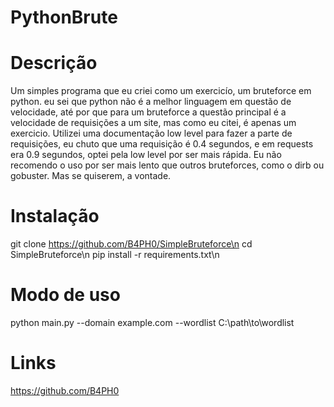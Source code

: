 # PythonBrute

# Descrição
  Um simples programa que eu criei como um exercicío, um bruteforce em python. eu sei que python não é a melhor linguagem em questão de velocidade, até por que para um bruteforce a questão principal é a velocidade de requisições a um site, mas como eu citei, é apenas um exercicio. Utilizei uma documentação low level para fazer a parte de requisições, eu chuto que uma requisição é 0.4 segundos, e em requests era 0.9 segundos, optei pela low level por ser mais rápida. Eu não recomendo o uso por ser mais lento que outros bruteforces, como o dirb ou gobuster. Mas se quiserem, a vontade.

# Instalação
  git clone https://github.com/B4PH0/SimpleBruteforce\n
  cd SimpleBruteforce\n
  pip install -r requirements.txt\n

# Modo de uso
  python main.py --domain example.com --wordlist C:\path\to\wordlist

# Links
  https://github.com/B4PH0
